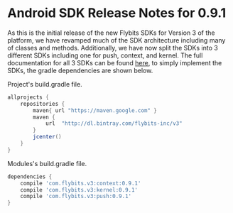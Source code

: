 # Android SDK Release Notes for 0.9.1

As this is the initial release of the new Flybits SDKs for Version 3 of the platform, we have revamped much of the SDK architecture including many of classes and methods. Additionally, we have now split the SDKs into 3 different SDKs including one for push, context, and kernel. The full documentation for all 3 SDKs can be found [here](https://devportal.flybits.com/#/documentation/android/getting-started/setup), to simply implement the SDKs, the gradle dependencies are shown below.

Project's build.gradle file.
```gradle
allprojects {
	repositories {
		maven{ url "https://maven.google.com" }
		maven {
			url  "http://dl.bintray.com/flybits-inc/v3"
		}
		jcenter()
	}
}
```

Modules's build.gradle file.
```gradle
dependencies {
	compile 'com.flybits.v3:context:0.9.1'
	compile 'com.flybits.v3:kernel:0.9.1'
	compile 'com.flybits.v3:push:0.9.1'
}
```
